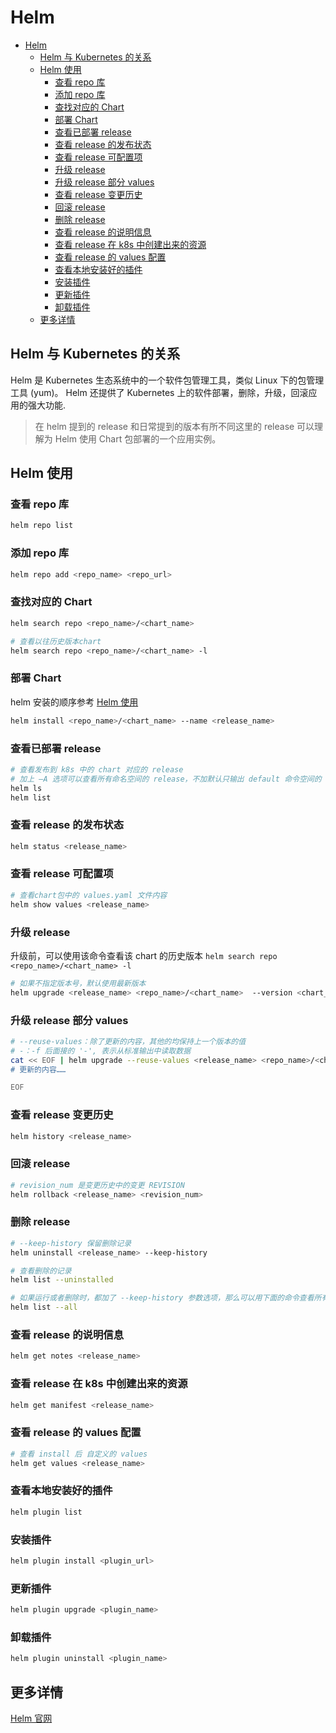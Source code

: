 # Helm

- [Helm](#helm)
  - [Helm 与 Kubernetes 的关系](#helm-与-kubernetes-的关系)
  - [Helm 使用](#helm-使用)
    - [查看 repo 库](#查看-repo-库)
    - [添加 repo 库](#添加-repo-库)
    - [查找对应的 Chart](#查找对应的-chart)
    - [部署 Chart](#部署-chart)
    - [查看已部署 release](#查看已部署-release)
    - [查看 release 的发布状态](#查看-release-的发布状态)
    - [查看 release 可配置项](#查看-release-可配置项)
    - [升级 release](#升级-release)
    - [升级 release 部分 values](#升级-release-部分-values)
    - [查看 release 变更历史](#查看-release-变更历史)
    - [回滚 release](#回滚-release)
    - [删除 release](#删除-release)
    - [查看 release 的说明信息](#查看-release-的说明信息)
    - [查看 release 在 k8s 中创建出来的资源](#查看-release-在-k8s-中创建出来的资源)
    - [查看 release 的 values 配置](#查看-release-的-values-配置)
    - [查看本地安装好的插件](#查看本地安装好的插件)
    - [安装插件](#安装插件)
    - [更新插件](#更新插件)
    - [卸载插件](#卸载插件)
  - [更多详情](#更多详情)

## Helm 与 Kubernetes 的关系

Helm 是 Kubernetes 生态系统中的一个软件包管理工具，类似 Linux 下的包管理工具 (yum)。
Helm 还提供了 Kubernetes 上的软件部署，删除，升级，回滚应用的强大功能.

>在 helm 提到的 release 和日常提到的版本有所不同这里的 release 可以理解为 Helm 使用 Chart 包部署的一个应用实例。

## Helm 使用

### 查看 repo 库

```bash
helm repo list
```

### 添加 repo 库

```bash
helm repo add <repo_name> <repo_url>
```

### 查找对应的 Chart

```bash
helm search repo <repo_name>/<chart_name>

# 查看以往历史版本chart
helm search repo <repo_name>/<chart_name> -l
```

### 部署 Chart

helm 安装的顺序参考 [Helm 使用](https://helm.sh/zh/docs/intro/using_helm/)

```bash
helm install <repo_name>/<chart_name> --name <release_name>
```

### 查看已部署 release

```bash
# 查看发布到 k8s 中的 chart 对应的 release
# 加上 —A 选项可以查看所有命名空间的 release，不加默认只输出 default 命令空间的 release
helm ls
helm list
```

### 查看 release 的发布状态

```bash
helm status <release_name>
```

### 查看 release 可配置项

```bash
# 查看chart包中的 values.yaml 文件内容
helm show values <release_name>
```

### 升级 release

升级前，可以使用该命令查看该 chart 的历史版本 `helm search repo <repo_name>/<chart_name> -l`

```bash
# 如果不指定版本号，默认使用最新版本
helm upgrade <release_name> <repo_name>/<chart_name>  --version <chart_version>
```

### 升级 release 部分 values

```bash
# --reuse-values：除了更新的内容，其他的均保持上一个版本的值
# -：-f 后面接的 '-', 表示从标准输出中读取数据
cat << EOF | helm upgrade --reuse-values <release_name> <repo_name>/<chart_name> --version <chart_verison> -f -
# 更新的内容……

EOF
```

### 查看 release 变更历史

```bash
helm history <release_name>
```

### 回滚 release

```bash
# revision_num 是变更历史中的变更 REVISION
helm rollback <release_name> <revision_num>
```

### 删除 release

```bash
# --keep-history 保留删除记录
helm uninstall <release_name> --keep-history

# 查看删除的记录
helm list --uninstalled

# 如果运行或者删除时，都加了 --keep-history 参数选项，那么可以用下面的命令查看所有的历史 (包括失败，删除的)
helm list --all
```

### 查看 release 的说明信息

```bash
helm get notes <release_name>
```

### 查看 release 在 k8s 中创建出来的资源

```bash
helm get manifest <release_name>
```

### 查看 release 的 values 配置

```bash
# 查看 install 后 自定义的 values
helm get values <release_name>
```

### 查看本地安装好的插件

```bash
helm plugin list
```

### 安装插件

```bash
helm plugin install <plugin_url>
```

### 更新插件

```bash
helm plugin upgrade <plugin_name>
```

### 卸载插件

```bash
helm plugin uninstall <plugin_name>
```

## 更多详情

[Helm 官网](https://helm.sh/zh/docs/)
